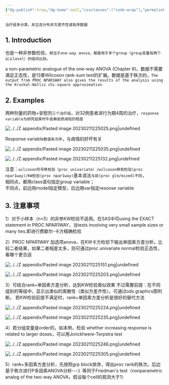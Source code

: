 ```yaml
---
{"dg-publish":true,"dg-home":null,"cssclasses":["code-wrap"],"permalink":"/03 STAT/书中的统计知识/第14章 Kruskal-Wallis Test/","dgPassFrontmatter":true}
---
```



`治疗组多分类，非正态分布非方差齐性或有序数据`

## 1. Introduction 

也是一种非参数检验，`相当于one-way anova，都是用于多个group（group变量有两个以上level）的组间比较。`

a non-parametric analogue of the one-way ANOVA (Chapter 6)。数据不需要满足正态性，是13章Wilcoxon rank-sum test的扩展。数据是基于秩次的，`The output from PROC NPAR1WAY also gives the results of the analysis using the Kruskal-Wallis chi-square approximation`

## 2. Examples 

两种剂量的药物+安慰剂`三个治疗组`，对32例患者进行为期4周的治疗，`response variable为研究结束时牛皮癣皮损减轻的程度`

![../../Z appendix/Pasted image 20230211225025.png|undefined](/img/user/Z%20appendix/Pasted%20image%2020230211225025.png)

Response variable`数值有次序`，与病情的好坏有关

![../../Z appendix/Pasted image 20230211225035.png|undefined](/img/user/Z%20appendix/Pasted%20image%2020230211225035.png)

![../../Z appendix/Pasted image 20230211225132.png|undefined](/img/user/Z%20appendix/Pasted%20image%2020230211225132.png)


注意：`wilcoxon符号秩检验（proc univariate）/wilcoxon秩和检验(proc npar1way)/KW检验(proc npar1way)`基本语法`与前(proc glm/mixed)不同`，  
相同点，都用class语句指定group variable；  
不同点，前边用model指定模型，后边用var指定resonse variable

## 3. 注意事项 

1）对于小样本（n<5）的非参KW检验不适用。在SAS中可using the EXACT statement in PROC NPAR1WAY，当tests involving very small sample sizes or many ties.即进行费歇尔-卡方精确检验

2）PROC NPAR1WAY 加选项anova，在KW卡方检验下输出单因素方差分析。比较二者结果，如果二者相差太多，则可通过proc univariate normal检验正态性，看哪个更合适


![../../Z appendix/Pasted image 20230211225151.png|undefined](/img/user/Z%20appendix/Pasted%20image%2020230211225151.png)  

![../../Z appendix/Pasted image 20230211225203.png|undefined](/img/user/Z%20appendix/Pasted%20image%2020230211225203.png)  

3）可结合rank+单因素方差分析，达到KW检验类似效果
不过需要前提：在不同组别的等级中，显示出类似的离散性（类似方差齐性）。可通过ods graphics图判断。
若KW检验前提不满足时，rank+单因素方差分析是很好的替代方法

![../../Z appendix/Pasted image 20230211225224.png|undefined](/img/user/Z%20appendix/Pasted%20image%2020230211225224.png)  

![../../Z appendix/Pasted image 20230211225235.png|undefined](/img/user/Z%20appendix/Pasted%20image%2020230211225235.png)  

4）若分组变量是order的，如本例，检验 whether increasing response is related to larger doses，可以用Jonckheere-Terpstra test 

![../../Z appendix/Pasted image 20230211225246.png|undefined](/img/user/Z%20appendix/Pasted%20image%2020230211225246.png)  

![../../Z appendix/Pasted image 20230211225305.png|undefined](/img/user/Z%20appendix/Pasted%20image%2020230211225305.png)


5）rank+多因素方差分析，先按照grp block排序，得出proc rank的秩次。后边基于秩次进行P多因素ANOVA分析---》等同于Friedman's test（nonparametric analog of the two-way ANOVA，假设每个cell的观测大于1）


